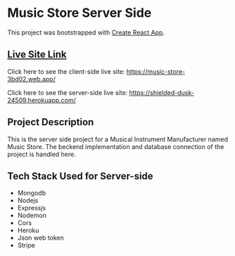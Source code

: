 # Music Store Server Side

This project was bootstrapped with [Create React App](https://github.com/facebook/create-react-app).

## [Live Site Link](https://shielded-dusk-24509.herokuapp.com/)

Click here to see the client-side live site: https://music-store-3bd02.web.app/

Click here to see the server-side live site: https://shielded-dusk-24509.herokuapp.com/

## Project Description 

This is the server side project for a Musical Instrument Manufacturer named Music Store. The beckend implementation and database connection of the project is handled here. 

## Tech Stack Used for Server-side

- Mongodb
- Nodejs
- Expressjs
- Nodemon
- Cors
- Heroku
- Json web token
- Stripe
